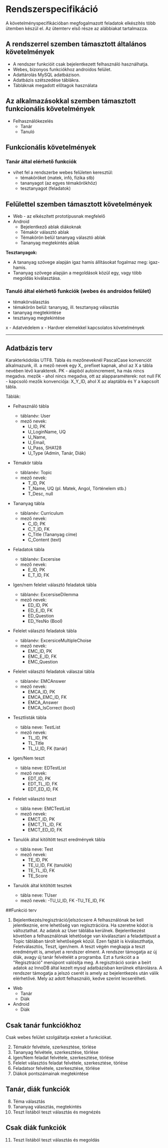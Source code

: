 # Rendszerspecifikáció

A követelményspecifikációban megfogalmazott feladatok elkészítés több ütemben készül el.
Az ütemterv első része az alábbiakat tartalmazza.	

## A rendszerrel szemben támasztott általános követelmények
- A rendszer funkcióit csak bejelentkezett felhasználó használhatja.
- Webes, bizonyos funkciókhoz androidos felület.
- Adattárolás MySQL adatbázison.
- Adatbázis szétszedése táblákra.
- Tábláknak megadott előtagok használata

## Az alkalmazásokkal szemben támasztott funkcionális követelmények
- Felhasználókezelés
	- Tanár
	- Tanuló

## Funkcionális követelmények
### Tanár által elérhető funkciók
- vihet fel a rendszerbe webes felületen keresztül:
 	- témaköröket (matek, infó, fizika stb)
	- tananyagot (az egyes témakörökhöz)
	- tesztanyagot (feladatok)

## Felülettel szemben támasztott követelmények
- Web - az elkészített prototípusnak megfelelő
- Android
	- Bejelentkező ablak diákoknak
	- Témakör választó ablak
	- Témakörön belül tananyag választó ablak
	- Tananyag megtekintés ablak

**Tesztanyagok:**
- A tananyag szövege alapján igaz hamis állításokat fogalmaz meg: igaz-hamis.
- Tananyag szövege alapján a megoldások közül egy, vagy több megoldás kiválasztása.

### Tanuló által elérhető funkciók (webes és androidos felület)
- témakörválasztás
- témakörön belül: tananyag, ill. tesztanyag választás
- tananyag megtekintése
- tesztanyag megtekintése
	
x - Adatvédelem
x - Hardver elemekkel kapcsolatos követelmények

--------------------------------------

## Adatbázis terv

Karakterkódolás UTF8.
Tábla és mezőneveknél PascalCase konvenciót alkalmazunk, ill. a mező nevek egy X_ prefixet kapnak, ahol az X a tábla nevében lévő karakterek.
PK - alapból autoincrement, ha más nincs megadva.
mezők - ahol nincs megadva, ott az alapparaméterek: not null 
FK - kapcsoló mezők konvenciója: X_Y_ID, ahol X az alaptábla és Y a kapcsolt tábla.

Táblák:
- Felhasználó tábla
	- táblanév: User
	- mező nevek:
		- U_ID, PK 
		- U_LoginName, UQ
		- U_Name,
		- U_Email,
		- U_Pass, SHA128
		- U_Type (Admin, Tanár, Diák)
		
- Témakör tábla
	- táblanév: Topic
	- mező nevek:
		- T_ID, PK
		- T_Name, UQ (pl. Matek, Angol, Történelem stb.)
		- T_Desc, null

- Tananyag tábla
	- táblanév: Curriculum
	- mező nevek: 
		- C_ID, PK
		- C_T_ID, FK
		- C_Title (Tananyag címe)
		- C_Content (text)

- Feladatok tábla
	- táblanév: Excersise
	- mező nevek:
		- E_ID, PK
		- E_T_ID, FK

- Igen/nem felelet választó feladatok tábla
	- táblanév: ExcersiseDilemma
	- mező nevek:
		- ED_ID, PK
		- ED_E_ID, FK
		- ED_Question
		- ED_YesNo (Bool)
		
- Felelet választó feladatok tábla
	- táblanév: ExcersiceMultipleChoise
	- mező nevek:
		- EMC_ID, PK
		- EMC_E_ID, FK
		- EMC_Question
		
- Felelet választó feladatok válaszai tábla
	- táblanév: EMCAnswer
	- mező nevek:
		- EMCA_ID, PK
		- EMCA_EMC_ID, FK
		- EMCA_Answer
		- EMCA_IsCorrect (bool)
		
- Tesztlisták tábla
	- tábla neve: TestList
	- mező nevek:
		- TL_ID, PK
		- TL_Title
		- TL_U_ID, FK (tanár)
		
- Igen/Nem teszt
	- tábla neve: EDTestList
	- mező nevek:
		- EDT_ID, PK
		- EDT_TL_ID, FK
		- EDT_ED_ID, FK
		
- Felelet választó teszt
	- tábla neve: EMCTestList
	- mező nevek:
		- EMCT_ID, PK
		- EMCT_TL_ID, FK
		- EMCT_ED_ID, FK

- Tanulók által kitöltött teszt eredmények tábla
	- tábla neve: Test
	- mező nevek:
		- TE_ID, PK
		- TE_U_ID, FK (tanulók)
		- TE_TL_ID, FK
		- TE_Score
- Tanulók által kitöltött tesztek
	- tábla neve: TUser
	- mező nevek:
		-TU_U_ID, FK
		-TU_TE_ID, FK
		
##Funkció terv

1. Bejelentkezés/regisztráció/jelszócsere
	A felhasználónak be kell jelentkeznie, erre lehetőség van regisztrációra. Ha szeretne kódot is változtathat. Az adatok 		az User táblába kerülnek.
	Bejelentkezést követően a felhasználónak lehetősége van kiválasztani a feladattípust a Topic táblában tárolt lehetőségek 	közül. 
	Ezen fajtáit is kiválaszthatja, Feletválasztós, Teszt, igen/nem. A teszt végén megkapja a teszt eredményét is, amelyet a 	rendszer elment.
	A rendszer támogatja az új diák, avagy új tanár felvételét a programba.
	Ezt a funkciót a a "Regisztráció" menüpont valósítja meg.
	A regisztráció során a beírt adatok az InnoDB által kezelt mysql adatbázisban kerülnek eltárolásra.
	A rendszer támogatja a jelszó cserét is amely az bejelentkezés után válik elérhetővé.
	Mely az adott felhasználó, kedve szerint lecserélheti.
	
- Web
	- Tanár
	- Diák
- Android
	- Diák

Csak tanár funkciókhoz
----------------------

Csak webes felület szolgáltatja ezeket a funkciókat.

2. Témakör felvétele, szerkesztése, törlése
3. Tananyag felvétele, szerkesztése, törlése
4. Igen/Nem feladat felvétele, szerkesztése, törlése
5. Felelet választós feladat felvétele, szerkesztése, törlése
6. Feladatsor felvétele, szerkesztése, törlése
7. Diákok pontszámainak megtekintése

Tanár, diák funkciók
--------------------

8. Téma választás
9. Tananyag választás, megtekintés
10. Teszt listából teszt választás és megnézés

Csak diák funkciók
------------------

11. Teszt listából teszt választás és megoldás
